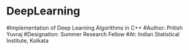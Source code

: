 # DeepLearning
#Implementation of Deep Learning Algorithms in C++
#Author: Pritish Yuvraj
#Designation: Summer Research Fellow
#At: Indian Statistical Institute, Kolkata
